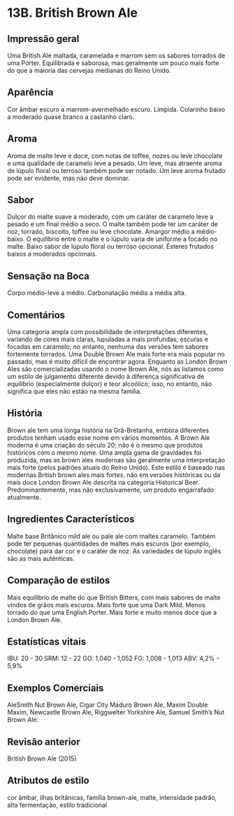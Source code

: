 # 13B. British Brown Ale

## Impressão geral

Uma British Ale maltada, caramelada e marrom sem os sabores torrados de uma Porter. Equilibrada e saborosa, mas geralmente um pouco mais forte do que a maioria das cervejas medianas do Reino Unido.

## Aparência

Cor âmbar escuro a marrom-avermelhado escuro. Límpida. Colarinho baixo a moderado quase branco a castanho claro.

## Aroma

Aroma de malte leve e doce, com notas de toffee, nozes ou leve chocolate e uma qualidade de caramelo leve a pesado. Um leve, mas atraente aroma de lúpulo floral ou terroso também pode ser notado. Um leve aroma frutado pode ser evidente, mas não deve dominar.

## Sabor

Dulçor do malte suave a moderado, com um caráter de caramelo leve a pesado e um final médio a seco. O malte também pode ter um caráter de noz, torrado, biscoito, toffee ou leve chocolate. Amargor médio a médio-baixo. O equilíbrio entre o malte e o lúpulo varia de uniforme a focado no malte. Baixo sabor de lúpulo floral ou terroso opcional. Ésteres frutados baixos a moderados opcionais.

## Sensação na Boca

Corpo médio-leve a médio. Carbonatação média a média alta.

## Comentários

Uma categoria ampla com  possibilidade de interpretações diferentes, variando de cores mais claras, lupuladas a mais profundas, escuras e focadas em caramelo; no entanto, nenhuma das versões tem sabores fortemente torrados. Uma Double Brown Ale mais forte era mais popular no passado, mas é muito difícil de encontrar agora. Enquanto as London Brown Ales são comercializadas usando o nome Brown Ale, nós as listamos como um estilo de julgamento diferente devido à diferença significativa de equilíbrio (especialmente dulçor) e teor alcoólico; isso, no entanto, não significa que eles não estão na mesma família.

## História

Brown ale tem uma longa história na Grã-Bretanha, embora diferentes produtos tenham usado esse nome em vários momentos. A Brown Ale moderna é uma criação do século 20; não é o mesmo que produtos históricos com o mesmo nome. Uma ampla gama de gravidades foi produzida, mas as brown ales modernas são geralmente uma interpretação mais forte (pelos padrões atuais do Reino Unido). Este estilo é baseado nas modernas British brown ales mais fortes, não em versões históricas ou da mais doce London Brown Ale descrita na categoria Historical Beer. Predominantemente, mas não exclusivamente, um produto engarrafado atualmente.

## Ingredientes Característicos

Malte base Britânico mild ale ou pale ale com maltes caramelo. Também pode ter pequenas quantidades de maltes mais escuros (por exemplo, chocolate) para dar cor e o caráter de noz. As variedades de lúpulo inglês são as mais autênticas.

## Comparação de estilos

Mais equilíbrio de malte do que British Bitters, com mais sabores de malte vindos de grãos mais escuros. Mais forte que uma Dark Mild. Menos torrado do que uma English Porter. Mais forte e muito menos doce que a London Brown Ale.

## Estatísticas vitais

IBU: 20 - 30
SRM: 12 - 22
GO: 1,040 - 1,052
FG: 1,008 - 1,013
ABV: 4,2% - 5,9%

## Exemplos Comerciais

AleSmith Nut Brown Ale, Cigar City Maduro Brown Ale, Maxim Double Maxim, Newcastle Brown Ale, Riggwelter Yorkshire Ale, Samuel Smith’s Nut Brown Ale.

## Revisão anterior

British Brown Ale (2015)

## Atributos de estilo

cor âmbar, ilhas britânicas, família brown-ale, malte, intensidade padrão, alta fermentação, estilo tradicional